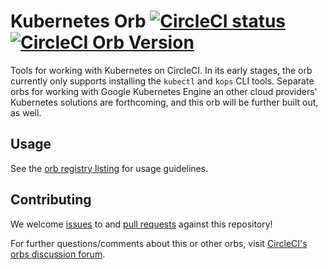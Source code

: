 # Kubernetes Orb [![CircleCI status](https://circleci.com/gh/CircleCI-Public/kubernetes-orb.svg "CircleCI status")](https://circleci.com/gh/CircleCI-Public/kubernetes-orb)[![CircleCI Orb Version](https://img.shields.io/badge/endpoint.svg?url=https://badges.circleci.io/orb/circleci/kubernetes)](https://circleci.com/orbs/registry/orb/circleci/kubernetes)

Tools for working with Kubernetes on CircleCI. In its early stages, the orb currently only supports installing the `kubectl` and `kops` CLI tools. Separate orbs for working with Google Kubernetes Engine an other cloud providers' Kubernetes solutions are forthcoming, and this orb will be further built out, as well.

## Usage

See the [orb registry listing](http://circleci.com/orbs/registry/orb/circleci/kubernetes) for usage guidelines.

## Contributing

We welcome [issues](https://github.com/CircleCI-Public/kubernetes-orb/issues) to and [pull requests](https://github.com/CircleCI-Public/kubernetes-orb/pulls) against this repository!

For further questions/comments about this or other orbs, visit [CircleCI's orbs discussion forum](https://discuss.circleci.com/c/orbs).
